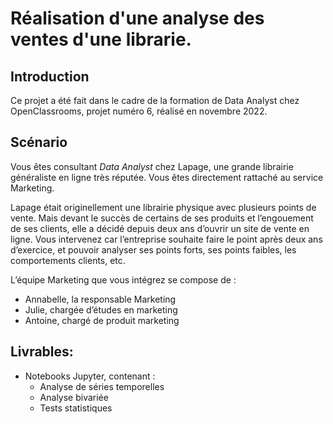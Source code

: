 # Réalisation d'une analyse des ventes d'une librarie.

## Introduction

Ce projet a été fait dans le cadre de la formation de Data Analyst chez OpenClassrooms, projet numéro 6, réalisé en novembre 2022.

## Scénario
Vous êtes consultant *Data Analyst* chez Lapage, une grande librairie généraliste en ligne très réputée. Vous êtes directement rattaché au service Marketing.

Lapage était originellement une librairie physique avec plusieurs points de vente. Mais devant le succès de certains de ses produits et l’engouement de ses clients, elle a décidé depuis deux ans d’ouvrir un site de vente en ligne. Vous intervenez car l’entreprise souhaite faire le point après deux ans d’exercice, et pouvoir analyser ses points forts, ses points faibles, les comportements clients, etc.

L’équipe Marketing que vous intégrez se compose de :

* Annabelle, la responsable Marketing
* Julie, chargée d’études en marketing
* Antoine, chargé de produit marketing


## Livrables:

* Notebooks Jupyter, contenant :
    + Analyse de séries temporelles
    + Analyse bivariée 
    + Tests statistiques


